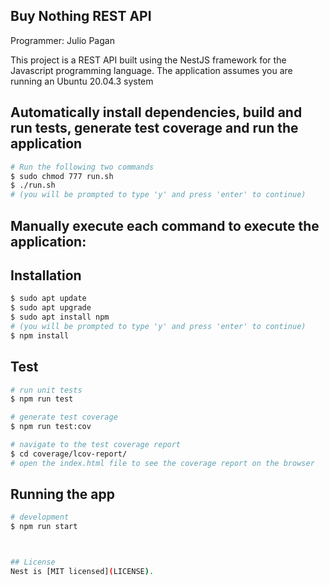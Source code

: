 ## Buy Nothing REST API
Programmer: Julio Pagan

This project is a REST API built using the NestJS framework for the Javascript programming language.
The application assumes you are running an Ubuntu 20.04.3 system

## Automatically install dependencies, build and run tests, generate test coverage and run the application
```bash
# Run the following two commands
$ sudo chmod 777 run.sh
$ ./run.sh
# (you will be prompted to type 'y' and press 'enter' to continue)
```



## Manually execute each command to execute the application:

## Installation

```bash
$ sudo apt update
$ sudo apt upgrade
$ sudo apt install npm
# (you will be prompted to type 'y' and press 'enter' to continue)
$ npm install
```


## Test

```bash
# run unit tests
$ npm run test

# generate test coverage
$ npm run test:cov

# navigate to the test coverage report
$ cd coverage/lcov-report/
# open the index.html file to see the coverage report on the browser
```


## Running the app

```bash
# development
$ npm run start



## License
Nest is [MIT licensed](LICENSE).
